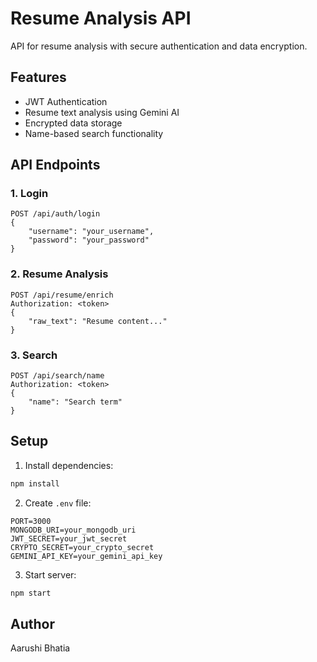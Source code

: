 # Resume Analysis API

API for resume analysis with secure authentication and data encryption.

## Features
- JWT Authentication
- Resume text analysis using Gemini AI
- Encrypted data storage
- Name-based search functionality

## API Endpoints

### 1. Login
```http
POST /api/auth/login
{
    "username": "your_username",
    "password": "your_password"
}
```

### 2. Resume Analysis
```http
POST /api/resume/enrich
Authorization: <token>
{
    "raw_text": "Resume content..."
}
```

### 3. Search
```http
POST /api/search/name
Authorization: <token>
{
    "name": "Search term"
}
```

## Setup
1. Install dependencies:
```bash
npm install
```

2. Create `.env` file:
```env
PORT=3000
MONGODB_URI=your_mongodb_uri
JWT_SECRET=your_jwt_secret
CRYPTO_SECRET=your_crypto_secret
GEMINI_API_KEY=your_gemini_api_key
```

3. Start server:
```bash
npm start
```

## Author
Aarushi Bhatia